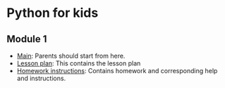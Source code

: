 # Python for kids 

## Module 1 
* [Main](module-01/README.md): Parents should start from here. 
* [Lesson plan](lesson-plan/READ.md): This contains the lesson plan 
* [Homework instructions](module-01/hw.md): Contains homework and corresponding help and instructions.